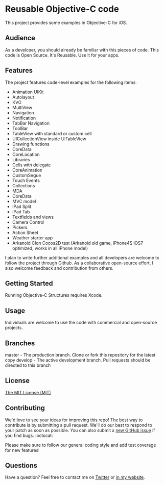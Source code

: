 Reusable Objective-C code 
====================

This project provides some examples in Objective-C for iOS. 


Audience
---------------------

As a developer, you should already be familiar with this pieces of code. This code is Open Source. It's Reusable. Use it for your apps.


Features
---------------------

The project features code-level examples for the following items:

+ Animation UIKit
+ Autolayout
+ KVO
+ MultiView
+ Navigation
+ Notification
+ TabBar Navigation
+ ToolBar
+ TableView with standard or custom cell
+ UICollectionView inside UITableView
+ Drawing functions
+ CoreData
+ CoreLocation
+ Libraries
+ Cells with delegate
+ CoreAnimation
+ CustomSegue
+ Touch Events
+ Collections
+ MDA
+ CoreData
+ MVC model
+ iPad Split
+ iPad Tab
+ Textfields and views
+ Camera Control
+ Pickers
+ Action Sheet
+ Weather starter app
+ Arkanoid Clon Cocos2D test
(Arkanoid old game, iPhone4S iOS7 optimized, works in all iPhone model)

I plan to write further additional examples and all developers are welcome to follow the project through Github. As a collaborative open-source effort, I also welcome feedback and contribution from others.


Getting Started
---------------------

Running Objective-C Structures requires Xcode.


Usage
---------------------

Individuals are welcome to use the code with commercial and open-source projects.


Branches
---------------------

master - The production branch. Clone or fork this repository for the latest copy
develop - The active development branch. Pull requests should be directed to this branch


License
----

[The MIT License (MIT)](https://github.com/carlbutron/Swift/blob/master/LICENSE.md)
 
 
Contributing
----

We'd love to see your ideas for improving this repo! The best way to contribute is by submitting a pull request. We'll do our best to respond to your patch as soon as possible. You can also submit a [new GitHub issue](https://github.com/carlbutron/Swift/issues/new) if you find bugs. :octocat:

Please make sure to follow our general coding style and add test coverage for new features!


Questions
---------------------

Have a question? Feel free to contact me on <a href="http://www.twitter.com/carlbutron" target="_blank">Twitter</a> or <a href="http://www.carlosbutron.es" target="_blank">in my website</a>.
